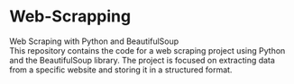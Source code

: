 # Web-Scrapping
Web Scraping with Python and BeautifulSoup  
This repository contains the code for a web scraping project using Python and the BeautifulSoup library. The project is focused on extracting data from a specific website and storing it in a structured format.
